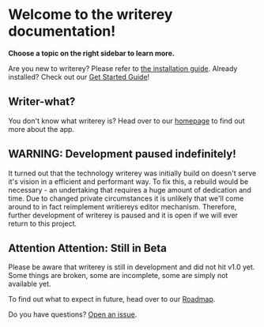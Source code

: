 # Welcome to the writerey documentation!

**Choose a topic on the right sidebar to learn more.**

Are you new to writerey? Please refer to [the installation guide](/en/installation/). Already installed? Check out our [Get Started Guide](/en/get_started/)!

## Writer-what?

You don't know what writerey is? Head over to our [homepage](https://s-blu.github.io/writerey-pages/#/) to find out more about the app.

## WARNING: Development paused indefinitely!

It turned out that the technology writerey was initially build on doesn't serve it's vision in a efficient and performant way. To fix this, a rebuild would be necessary - an undertaking that requires a huge amount of dedication and time. Due to changed private circumstances it is unlikely that we'll come around to in fact reimplement writiereys editor mechanism. Therefore, further development of writerey is paused and it is open if we will ever return to this project.

## Attention Attention: Still in Beta

Please be aware that writerey is still in development and did not hit v1.0 yet. Some things are broken, some are incomplete, some are simply not available yet.

To find out what to expect in future, head over to our [Roadmap](./en/roadmap.md).

Do you have questions? [Open an issue](https://github.com/s-blu/writerey/issues).
